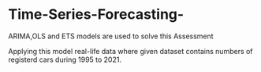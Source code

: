 # Time-Series-Forecasting-
ARIMA,OLS and ETS models are used to solve this Assessment

Applying this model real-life data where given dataset contains numbers of registerd cars during 1995 to 2021.
